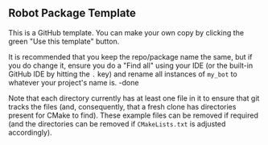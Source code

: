 ## Robot Package Template

This is a GitHub template. You can make your own copy by clicking the green "Use this template" button.

It is recommended that you keep the repo/package name the same, but if you do change it, ensure you do a "Find all" using your IDE (or the built-in GitHub IDE by hitting the `.` key) and rename all instances of `my_bot` to whatever your project's name is. -done

Note that each directory currently has at least one file in it to ensure that git tracks the files (and, consequently, that a fresh clone has directories present for CMake to find). These example files can be removed if required (and the directories can be removed if `CMakeLists.txt` is adjusted accordingly).